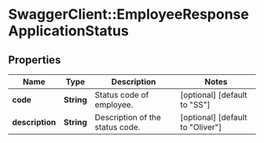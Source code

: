 # SwaggerClient::EmployeeResponseApplicationStatus

## Properties
Name | Type | Description | Notes
------------ | ------------- | ------------- | -------------
**code** | **String** | Status code of employee. | [optional] [default to &quot;SS&quot;]
**description** | **String** | Description of the status code. | [optional] [default to &quot;Oliver&quot;]


